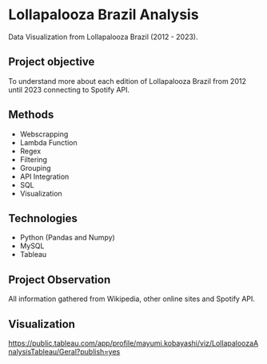 # Lollapalooza Brazil Analysis
Data Visualization from Lollapalooza Brazil (2012 - 2023).

## Project objective
To understand more about each edition of Lollapalooza Brazil from 2012 until 2023 connecting to Spotify API.

## Methods
- Webscrapping
- Lambda Function
- Regex
- Filtering
- Grouping
- API Integration
- SQL
- Visualization

## Technologies
- Python (Pandas and Numpy)
- MySQL
- Tableau

## Project Observation
All information gathered from Wikipedia, other online sites and Spotify API.

## Visualization
https://public.tableau.com/app/profile/mayumi.kobayashi/viz/LollapaloozaAnalysisTableau/Geral?publish=yes
